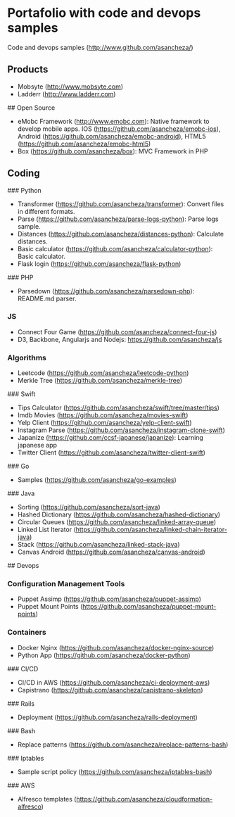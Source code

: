 # Portafolio with code and devops samples

Code and devops samples (http://www.github.com/asancheza/)

## Products

- Mobsyte (http://www.mobsyte.com)
- Ladderr (http://www.ladderr.com)

## Open Source

- eMobc Framework (http://www.emobc.com): Native framework to develop mobile apps. IOS (https://github.com/asancheza/emobc-ios), Android (https://github.com/asancheza/emobc-android), HTML5 (https://github.com/asancheza/emobc-html5)
- Box (https://github.com/asancheza/box): MVC Framework in PHP

## Coding

### Python

- Transformer (https://github.com/asancheza/transformer): Convert files in different formats.
- Parse (https://github.com/asancheza/parse-logs-python): Parse logs sample.
- Distances (https://github.com/asancheza/distances-python): Calculate distances.
- Basic calculator (https://github.com/asancheza/calculator-python): Basic calculator.
- Flask login (https://github.com/asancheza/flask-python)

### PHP

- Parsedown (https://github.com/asancheza/parsedown-php): README.md parser.

### JS

- Connect Four Game (https://github.com/asancheza/connect-four-js)
- D3, Backbone, Angularjs and Nodejs: https://github.com/asancheza/js

### Algorithms

- Leetcode (https://github.com/asancheza/leetcode-python)
- Merkle Tree (https://github.com/asancheza/merkle-tree)

### Swift

- Tips Calculator (https://github.com/asancheza/swift/tree/master/tips)
- Imdb Movies (https://github.com/asancheza/movies-swift)
- Yelp Client (https://github.com/asancheza/yelp-client-swift)
- Instagram Parse (https://github.com/asancheza/instagram-clone-swift)
- Japanize (https://github.com/ccsf-japanese/japanize): Learning japanese app
- Twitter Client (https://github.com/asancheza/twitter-client-swift)

### Go

- Samples (https://github.com/asancheza/go-examples)

### Java

- Sorting (https://github.com/asancheza/sort-java)
- Hashed Dictionary (https://github.com/asancheza/hashed-dictionary)
- Circular Queues (https://github.com/asancheza/linked-array-queue)
- Linked List Iterator (https://github.com/asancheza/linked-chain-iterator-java)
- Stack (https://github.com/asancheza/linked-stack-java)
- Canvas Android (https://github.com/asancheza/canvas-android)

## Devops
### Configuration Management Tools

- Puppet Assimp (https://github.com/asancheza/puppet-assimp)
- Puppet Mount Points (https://github.com/asancheza/puppet-mount-points)

### Containers

- Docker Nginx (https://github.com/asancheza/docker-nginx-source)
- Python App (https://github.com/asancheza/docker-python)

### CI/CD

- CI/CD in AWS (https://github.com/asancheza/ci-deployment-aws)
- Capistrano (https://github.com/asancheza/capistrano-skeleton)

### Rails 

- Deployment (https://github.com/asancheza/rails-deployment)

### Bash

- Replace patterns (https://github.com/asancheza/replace-patterns-bash)

### Iptables

- Sample script policy (https://github.com/asancheza/iptables-bash)

### AWS

- Alfresco templates (https://github.com/asancheza/cloudformation-alfresco)
